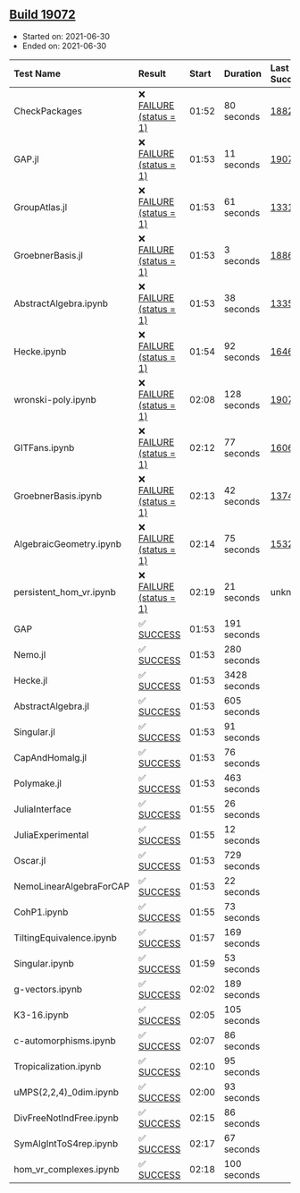 ## [Build 19072](https://oscarci.mathematik.uni-kl.de/job/oscar/19072/)

* Started on: 2021-06-30
* Ended on: 2021-06-30

| Test Name    | Result | Start | Duration | Last Success | First Failure |
|:-------------|:-------|:------|:---------|:-------------|:--------------|
| CheckPackages | ❌ [FAILURE (status = 1)](https://oscarci.mathematik.uni-kl.de/job/oscar/19072/artifact/logs/build-19072/CheckPackages.log) | 01:52 | 80 seconds | [18822](https://oscarci.mathematik.uni-kl.de/job/oscar/18822/) | [18823](https://oscarci.mathematik.uni-kl.de/job/oscar/18823/) |
| GAP.jl | ❌ [FAILURE (status = 1)](https://oscarci.mathematik.uni-kl.de/job/oscar/19072/artifact/logs/build-19072/GAP.jl.log) | 01:53 | 11 seconds | [19071](https://oscarci.mathematik.uni-kl.de/job/oscar/19071/) | [19072](https://oscarci.mathematik.uni-kl.de/job/oscar/19072/) |
| GroupAtlas.jl | ❌ [FAILURE (status = 1)](https://oscarci.mathematik.uni-kl.de/job/oscar/19072/artifact/logs/build-19072/GroupAtlas.jl.log) | 01:53 | 61 seconds | [13311](https://oscarci.mathematik.uni-kl.de/job/oscar/13311/) | [13312](https://oscarci.mathematik.uni-kl.de/job/oscar/13312/) |
| GroebnerBasis.jl | ❌ [FAILURE (status = 1)](https://oscarci.mathematik.uni-kl.de/job/oscar/19072/artifact/logs/build-19072/GroebnerBasis.jl.log) | 01:53 | 3 seconds | [18864](https://oscarci.mathematik.uni-kl.de/job/oscar/18864/) | [18865](https://oscarci.mathematik.uni-kl.de/job/oscar/18865/) |
| AbstractAlgebra.ipynb | ❌ [FAILURE (status = 1)](https://oscarci.mathematik.uni-kl.de/job/oscar/19072/artifact/logs/build-19072/AbstractAlgebra.ipynb.log) | 01:53 | 38 seconds | [13355](https://oscarci.mathematik.uni-kl.de/job/oscar/13355/) | [13356](https://oscarci.mathematik.uni-kl.de/job/oscar/13356/) |
| Hecke.ipynb | ❌ [FAILURE (status = 1)](https://oscarci.mathematik.uni-kl.de/job/oscar/19072/artifact/logs/build-19072/Hecke.ipynb.log) | 01:54 | 92 seconds | [16463](https://oscarci.mathematik.uni-kl.de/job/oscar/16463/) | [16464](https://oscarci.mathematik.uni-kl.de/job/oscar/16464/) |
| wronski-poly.ipynb | ❌ [FAILURE (status = 1)](https://oscarci.mathematik.uni-kl.de/job/oscar/19072/artifact/logs/build-19072/wronski-poly.ipynb.log) | 02:08 | 128 seconds | [19071](https://oscarci.mathematik.uni-kl.de/job/oscar/19071/) | [19072](https://oscarci.mathematik.uni-kl.de/job/oscar/19072/) |
| GITFans.ipynb | ❌ [FAILURE (status = 1)](https://oscarci.mathematik.uni-kl.de/job/oscar/19072/artifact/logs/build-19072/GITFans.ipynb.log) | 02:12 | 77 seconds | [16068](https://oscarci.mathematik.uni-kl.de/job/oscar/16068/) | [16069](https://oscarci.mathematik.uni-kl.de/job/oscar/16069/) |
| GroebnerBasis.ipynb | ❌ [FAILURE (status = 1)](https://oscarci.mathematik.uni-kl.de/job/oscar/19072/artifact/logs/build-19072/GroebnerBasis.ipynb.log) | 02:13 | 42 seconds | [13748](https://oscarci.mathematik.uni-kl.de/job/oscar/13748/) | [13749](https://oscarci.mathematik.uni-kl.de/job/oscar/13749/) |
| AlgebraicGeometry.ipynb | ❌ [FAILURE (status = 1)](https://oscarci.mathematik.uni-kl.de/job/oscar/19072/artifact/logs/build-19072/AlgebraicGeometry.ipynb.log) | 02:14 | 75 seconds | [15322](https://oscarci.mathematik.uni-kl.de/job/oscar/15322/) | [15323](https://oscarci.mathematik.uni-kl.de/job/oscar/15323/) |
| persistent_hom_vr.ipynb | ❌ [FAILURE (status = 1)](https://oscarci.mathematik.uni-kl.de/job/oscar/19072/artifact/logs/build-19072/persistent_hom_vr.ipynb.log) | 02:19 | 21 seconds | unknown | unknown |
| GAP | ✅ [SUCCESS](https://oscarci.mathematik.uni-kl.de/job/oscar/19072/artifact/logs/build-19072/GAP.log) | 01:53 | 191 seconds |  |  |
| Nemo.jl | ✅ [SUCCESS](https://oscarci.mathematik.uni-kl.de/job/oscar/19072/artifact/logs/build-19072/Nemo.jl.log) | 01:53 | 280 seconds |  |  |
| Hecke.jl | ✅ [SUCCESS](https://oscarci.mathematik.uni-kl.de/job/oscar/19072/artifact/logs/build-19072/Hecke.jl.log) | 01:53 | 3428 seconds |  |  |
| AbstractAlgebra.jl | ✅ [SUCCESS](https://oscarci.mathematik.uni-kl.de/job/oscar/19072/artifact/logs/build-19072/AbstractAlgebra.jl.log) | 01:53 | 605 seconds |  |  |
| Singular.jl | ✅ [SUCCESS](https://oscarci.mathematik.uni-kl.de/job/oscar/19072/artifact/logs/build-19072/Singular.jl.log) | 01:53 | 91 seconds |  |  |
| CapAndHomalg.jl | ✅ [SUCCESS](https://oscarci.mathematik.uni-kl.de/job/oscar/19072/artifact/logs/build-19072/CapAndHomalg.jl.log) | 01:53 | 76 seconds |  |  |
| Polymake.jl | ✅ [SUCCESS](https://oscarci.mathematik.uni-kl.de/job/oscar/19072/artifact/logs/build-19072/Polymake.jl.log) | 01:53 | 463 seconds |  |  |
| JuliaInterface | ✅ [SUCCESS](https://oscarci.mathematik.uni-kl.de/job/oscar/19072/artifact/logs/build-19072/JuliaInterface.log) | 01:55 | 26 seconds |  |  |
| JuliaExperimental | ✅ [SUCCESS](https://oscarci.mathematik.uni-kl.de/job/oscar/19072/artifact/logs/build-19072/JuliaExperimental.log) | 01:55 | 12 seconds |  |  |
| Oscar.jl | ✅ [SUCCESS](https://oscarci.mathematik.uni-kl.de/job/oscar/19072/artifact/logs/build-19072/Oscar.jl.log) | 01:53 | 729 seconds |  |  |
| NemoLinearAlgebraForCAP | ✅ [SUCCESS](https://oscarci.mathematik.uni-kl.de/job/oscar/19072/artifact/logs/build-19072/NemoLinearAlgebraForCAP.log) | 01:53 | 22 seconds |  |  |
| CohP1.ipynb | ✅ [SUCCESS](https://oscarci.mathematik.uni-kl.de/job/oscar/19072/artifact/logs/build-19072/CohP1.ipynb.log) | 01:55 | 73 seconds |  |  |
| TiltingEquivalence.ipynb | ✅ [SUCCESS](https://oscarci.mathematik.uni-kl.de/job/oscar/19072/artifact/logs/build-19072/TiltingEquivalence.ipynb.log) | 01:57 | 169 seconds |  |  |
| Singular.ipynb | ✅ [SUCCESS](https://oscarci.mathematik.uni-kl.de/job/oscar/19072/artifact/logs/build-19072/Singular.ipynb.log) | 01:59 | 53 seconds |  |  |
| g-vectors.ipynb | ✅ [SUCCESS](https://oscarci.mathematik.uni-kl.de/job/oscar/19072/artifact/logs/build-19072/g-vectors.ipynb.log) | 02:02 | 189 seconds |  |  |
| K3-16.ipynb | ✅ [SUCCESS](https://oscarci.mathematik.uni-kl.de/job/oscar/19072/artifact/logs/build-19072/K3-16.ipynb.log) | 02:05 | 105 seconds |  |  |
| c-automorphisms.ipynb | ✅ [SUCCESS](https://oscarci.mathematik.uni-kl.de/job/oscar/19072/artifact/logs/build-19072/c-automorphisms.ipynb.log) | 02:07 | 86 seconds |  |  |
| Tropicalization.ipynb | ✅ [SUCCESS](https://oscarci.mathematik.uni-kl.de/job/oscar/19072/artifact/logs/build-19072/Tropicalization.ipynb.log) | 02:10 | 95 seconds |  |  |
| uMPS(2,2,4)_0dim.ipynb | ✅ [SUCCESS](https://oscarci.mathematik.uni-kl.de/job/oscar/19072/artifact/logs/build-19072/uMPS-2-2-4-_0dim.ipynb.log) | 02:00 | 93 seconds |  |  |
| DivFreeNotIndFree.ipynb | ✅ [SUCCESS](https://oscarci.mathematik.uni-kl.de/job/oscar/19072/artifact/logs/build-19072/DivFreeNotIndFree.ipynb.log) | 02:15 | 86 seconds |  |  |
| SymAlgIntToS4rep.ipynb | ✅ [SUCCESS](https://oscarci.mathematik.uni-kl.de/job/oscar/19072/artifact/logs/build-19072/SymAlgIntToS4rep.ipynb.log) | 02:17 | 67 seconds |  |  |
| hom_vr_complexes.ipynb | ✅ [SUCCESS](https://oscarci.mathematik.uni-kl.de/job/oscar/19072/artifact/logs/build-19072/hom_vr_complexes.ipynb.log) | 02:18 | 100 seconds |  |  |
